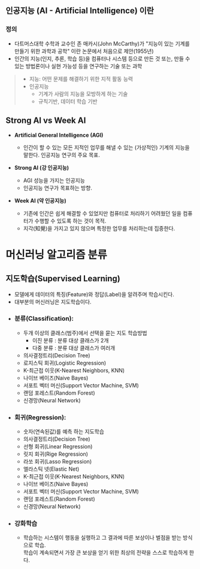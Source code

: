 ## 인공지능 (AI - Artificial Intelligence) 이란

### 정의
- 다트머스대학 수학과 교수인 존 매카시(John McCarthy)가 "지능이 있는 기계를 만들기 위한 과학과 공학" 이란 논문에서 처음으로 제안(1955년)
- 인간의 지능(인지, 추론, 학습 등)을 컴퓨터나 시스템 등으로 만든 것 또는, 만들 수 있는 방법론이나 실현 가능성 등을 연구하는 기술 또는 과학
    
> - 지능: 어떤 문제를 해결하기 위한 지적 활동 능력
> - 인공지능
>      - 기계가 사람의 지능을 모방하게 하는 기술
>      - 규칙기반, 데이터 학습 기반

## Strong AI vs Week AI
- **Artificial General Intelligence (AGI)**
    - 인간이 할 수 있는 모든 지적인 업무를 해낼 수 있는 (가상적인) 기계의 지능을 말한다. 인공지능 연구의 주요 목표.
- **Strong AI (강 인공지능)**
    - AGI 성능을 가지는 인공지능
    - 인공지능 연구가 목표하는 방향.
    
- **Week AI (약 인공지능)**
    - 기존에 인간은 쉽게 해결할 수 있었지만 컴퓨터로 처리하기 어려웠던 일을 컴퓨터가 수행할 수 있도록 하는 것이 목적.
    - 지각(知覺)을 가지고 있지 않으며 특정한 업무를 처리하는데 집중한다.
	
# 머신러닝 알고리즘 분류

## 지도학습(Supervised Learning)
- 모델에게 데이터의 특징(Feature)와 정답(Label)을 알려주며 학습시킨다.
- 대부분의 머신러닝은 지도학습이다.
- ### 분류(Classification):
    - 두개 이상의 클래스(범주)에서 선택을 묻는 지도 학습방법
        - 이진 분류 : 분류 대상 클래스가 2개
        - 다중 분류 : 분류 대상 클래스가 여러개
    - 의사결정트리(Decision Tree)
    - 로지스틱 회귀(Logistic Regression)
    - K-최근접 이웃(K-Nearest Neighbors, KNN)
    - 나이브 베이즈(Naive Bayes)
    - 서포트 벡터 머신(Support Vector Machine, SVM)
    - 랜덤 포레스트(Random Forest)
    - 신경망(Neural Network)
- ### 회귀(Regression):
    - 숫자(연속된값)를 예측 하는 지도학습
    - 의사결정트리(Decision Tree)
    - 선형 회귀(Linear Regression)
    - 릿지 회귀(Rige Regression)
    - 라쏘 회귀(Lasso Regression)
    - 엘라스틱 넷(Elastic Net)
    - K-최근접 이웃(K-Nearest Neighbors, KNN)
    - 나이브 베이즈(Naive Bayes)
    - 서포트 벡터 머신(Support Vector Machine, SVM)
    - 랜덤 포레스트(Random Forest)
    - 신경망(Neural Network)
- ### 강화학습
    - 학습하는 시스템이 행동을 실행하고 그 결과에 따른 보상이나 벌점을 받는 방식으로 학습.  
	학습이 계속되면서 가장 큰 보상을 얻기 위한 최상의 전략을 스스로 학습하게 한다.	






	
	
	